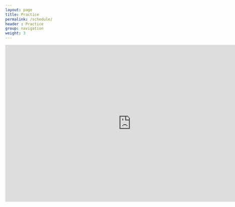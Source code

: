 ```yaml
---
layout: page
title: Practice
permalink: /schedule/
header : Practice
group: navigation
weight: 3
---
```


<iframe src="https://www.google.com/calendar/embed?showTitle=0&amp;mode=WEEK&amp;height=500&amp;wkst=2&amp;bgcolor=%23FFFFFF&amp;src=gopinath.org_hv68fa8bc8141tpo1jnlm8r384%40group.calendar.google.com&amp;color=%2342104A&amp;ctz=Asia%2FCalcutta" style=" border-width:0 " width="800" height="500" frameborder="0" scrolling="no"></iframe>
